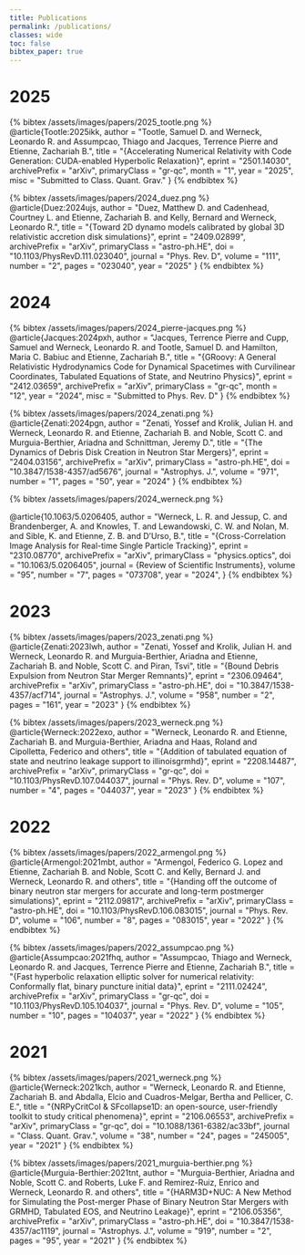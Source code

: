 ```yaml
---
title: Publications
permalink: /publications/
classes: wide
toc: false
bibtex_paper: true
---
```


# 2025
{% bibtex /assets/images/papers/2025_tootle.png %}
@article{Tootle:2025ikk,
    author = "Tootle, Samuel D. and Werneck, Leonardo R. and Assumpcao, Thiago and Jacques, Terrence Pierre and Etienne, Zachariah B.",
    title = "{Accelerating Numerical Relativity with Code Generation: CUDA-enabled Hyperbolic Relaxation}",
    eprint = "2501.14030",
    archivePrefix = "arXiv",
    primaryClass = "gr-qc",
    month = "1",
    year = "2025",
    misc = "Submitted to Class. Quant. Grav."
}
{% endbibtex %}

{% bibtex /assets/images/papers/2024_duez.png %}
@article{Duez:2024ujs,
    author = "Duez, Matthew D. and Cadenhead, Courtney L. and Etienne, Zachariah B. and Kelly, Bernard and Werneck, Leonardo R.",
    title = "{Toward 2D dynamo models calibrated by global 3D relativistic accretion disk simulations}",
    eprint = "2409.02899",
    archivePrefix = "arXiv",
    primaryClass = "astro-ph.HE",
    doi = "10.1103/PhysRevD.111.023040",
    journal = "Phys. Rev. D",
    volume = "111",
    number = "2",
    pages = "023040",
    year = "2025"
}
{% endbibtex %}

# 2024
{% bibtex /assets/images/papers/2024_pierre-jacques.png %}
@article{Jacques:2024pxh,
    author = "Jacques, Terrence Pierre and Cupp, Samuel and Werneck, Leonardo R. and Tootle, Samuel D. and Hamilton, Maria C. Babiuc and Etienne, Zachariah B.",
    title = "{GRoovy: A General Relativistic Hydrodynamics Code for Dynamical Spacetimes with Curvilinear Coordinates, Tabulated Equations of State, and Neutrino Physics}",
    eprint = "2412.03659",
    archivePrefix = "arXiv",
    primaryClass = "gr-qc",
    month = "12",
    year = "2024",
    misc = "Submitted to Phys. Rev. D"
}
{% endbibtex %}

{% bibtex /assets/images/papers/2024_zenati.png %}
@article{Zenati:2024pgn,
    author = "Zenati, Yossef and Krolik, Julian H. and Werneck, Leonardo R. and Etienne, Zachariah B. and Noble, Scott C. and Murguia-Berthier, Ariadna and Schnittman, Jeremy D.",
    title = "{The Dynamics of Debris Disk Creation in Neutron Star Mergers}",
    eprint = "2404.03156",
    archivePrefix = "arXiv",
    primaryClass = "astro-ph.HE",
    doi = "10.3847/1538-4357/ad5676",
    journal = "Astrophys. J.",
    volume = "971",
    number = "1",
    pages = "50",
    year = "2024"
}
{% endbibtex %}

{% bibtex /assets/images/papers/2024_werneck.png %}

@article{10.1063/5.0206405,
    author = "Werneck, L. R. and Jessup, C. and Brandenberger, A. and Knowles, T. and Lewandowski, C. W. and Nolan, M. and Sible, K. and Etienne, Z. B. and D’Urso, B.",
    title = "{Cross-Correlation Image Analysis for Real-time Single Particle Tracking}",
    eprint = "2310.08770",
    archivePrefix = "arXiv",
    primaryClass = "physics.optics",
    doi = "10.1063/5.0206405",
    journal = {Review of Scientific Instruments},
    volume = "95",
    number = "7",
    pages = "073708",
    year = "2024",
}
{% endbibtex %}

# 2023
{% bibtex /assets/images/papers/2023_zenati.png %}
@article{Zenati:2023lwh,
    author = "Zenati, Yossef and Krolik, Julian H. and Werneck, Leonardo R. and Murguia-Berthier, Ariadna and Etienne, Zachariah B. and Noble, Scott C. and Piran, Tsvi",
    title = "{Bound Debris Expulsion from Neutron Star Merger Remnants}",
    eprint = "2306.09464",
    archivePrefix = "arXiv",
    primaryClass = "astro-ph.HE",
    doi = "10.3847/1538-4357/acf714",
    journal = "Astrophys. J.",
    volume = "958",
    number = "2",
    pages = "161",
    year = "2023"
}
{% endbibtex %}

{% bibtex /assets/images/papers/2023_werneck.png %}
@article{Werneck:2022exo,
    author = "Werneck, Leonardo R. and Etienne, Zachariah B. and Murguia-Berthier, Ariadna and Haas, Roland and Cipolletta, Federico and others",
    title = "{Addition of tabulated equation of state and neutrino leakage support to illinoisgrmhd}",
    eprint = "2208.14487",
    archivePrefix = "arXiv",
    primaryClass = "gr-qc",
    doi = "10.1103/PhysRevD.107.044037",
    journal = "Phys. Rev. D",
    volume = "107",
    number = "4",
    pages = "044037",
    year = "2023"
}
{% endbibtex %}

# 2022
{% bibtex /assets/images/papers/2022_armengol.png %}
@article{Armengol:2021mbt,
    author = "Armengol, Federico G. Lopez and Etienne, Zachariah B. and Noble, Scott C. and Kelly, Bernard J. and Werneck, Leonardo R. and others",
    title = "{Handing off the outcome of binary neutron star mergers for accurate and long-term postmerger simulations}",
    eprint = "2112.09817",
    archivePrefix = "arXiv",
    primaryClass = "astro-ph.HE",
    doi = "10.1103/PhysRevD.106.083015",
    journal = "Phys. Rev. D",
    volume = "106",
    number = "8",
    pages = "083015",
    year = "2022"
}
{% endbibtex %}

{% bibtex /assets/images/papers/2022_assumpcao.png %}
@article{Assumpcao:2021fhq,
    author = "Assumpcao, Thiago and Werneck, Leonardo R. and Jacques, Terrence Pierre and Etienne, Zachariah B.",
    title = "{Fast hyperbolic relaxation elliptic solver for numerical relativity: Conformally flat, binary puncture initial data}",
    eprint = "2111.02424",
    archivePrefix = "arXiv",
    primaryClass = "gr-qc",
    doi = "10.1103/PhysRevD.105.104037",
    journal = "Phys. Rev. D",
    volume = "105",
    number = "10",
    pages = "104037",
    year = "2022"
}
{% endbibtex %}

# 2021
{% bibtex /assets/images/papers/2021_werneck.png %}
@article{Werneck:2021kch,
    author = "Werneck, Leonardo R. and Etienne, Zachariah B. and Abdalla, Elcio and Cuadros-Melgar, Bertha and Pellicer, C. E.",
    title = "{NRPyCritCol & SFcollapse1D: an open-source, user-friendly toolkit to study critical phenomena}",
    eprint = "2106.06553",
    archivePrefix = "arXiv",
    primaryClass = "gr-qc",
    doi = "10.1088/1361-6382/ac33bf",
    journal = "Class. Quant. Grav.",
    volume = "38",
    number = "24",
    pages = "245005",
    year = "2021"
}
{% endbibtex %}

{% bibtex /assets/images/papers/2021_murguia-berthier.png %}
@article{Murguia-Berthier:2021tnt,
    author = "Murguia-Berthier, Ariadna and Noble, Scott C. and Roberts, Luke F. and Remirez-Ruiz, Enrico and Werneck, Leonardo R. and others",
    title = "{HARM3D+NUC: A New Method for Simulating the Post-merger Phase of Binary Neutron Star Mergers with GRMHD, Tabulated EOS, and Neutrino Leakage}",
    eprint = "2106.05356",
    archivePrefix = "arXiv",
    primaryClass = "astro-ph.HE",
    doi = "10.3847/1538-4357/ac1119",
    journal = "Astrophys. J.",
    volume = "919",
    number = "2",
    pages = "95",
    year = "2021"
}
{% endbibtex %}

